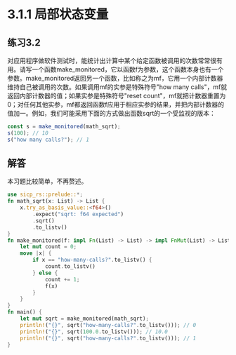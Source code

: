 # 3.1.1 局部状态变量
## 练习3.2
对应用程序做软件测试时，能统计出计算中某个给定函数被调用的次数常常很有用。请写一个函数make_monitored，它以函数f为参数，这个函数本身也有一个参数。make_monitored返回另一个函数，比如称之为mf，它用一个内部计数器维持自己被调用的次数。如果调用mf的实参是特殊符号"how many calls"，mf就返回内部计数器的值；如果实参是特殊符号"reset count"，mf就把计数器重置为0；对任何其他实参，mf都返回函数f应用于相应实参的结果，并把内部计数器的值加一。例如，我们可能采用下面的方式做出函数sqrt的一个受监视的版本：
```javascript
const s = make_monitored(math_sqrt);
s(100); // 10
s("how many calls?"); // 1
```

## 解答
本习题比较简单，不再赘述。
```rust
use sicp_rs::prelude::*;
fn math_sqrt(x: List) -> List {
    x.try_as_basis_value::<f64>()
        .expect("sqrt: f64 expected")
        .sqrt()
        .to_listv()
}
fn make_monitored(f: impl Fn(List) -> List) -> impl FnMut(List) -> List {
    let mut count = 0;
    move |x| {
        if x == "how-many-calls?".to_listv() {
            count.to_listv()
        } else {
            count += 1;
            f(x)
        }
    }
}
fn main() {
    let mut sqrt = make_monitored(math_sqrt);
    println!("{}", sqrt("how-many-calls?".to_listv())); // 0
    println!("{}", sqrt(100.0.to_listv())); // 10.0
    println!("{}", sqrt("how-many-calls?".to_listv())); // 1
}
```